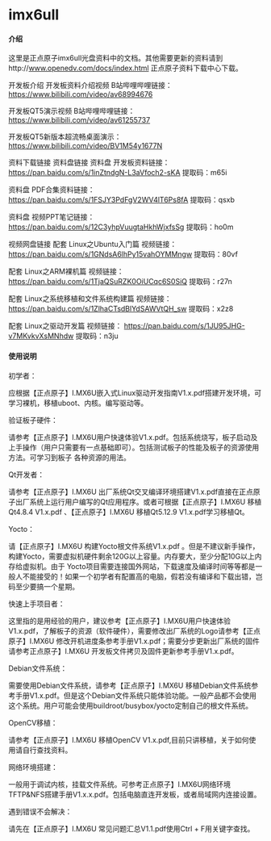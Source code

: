 # imx6ull

#### 介绍
这里是正点原子imx6ull光盘资料中的文档。其他需要更新的资料请到http://www.openedv.com/docs/index.html 正点原子资料下载中心下载。

开发板介绍 
开发板资料介绍视频 B站哔哩哔哩链接： https://www.bilibili.com/video/av68994676

开发板QT5演示视频 B站哔哩哔哩链接： https://www.bilibili.com/video/av61255737

开发板QT5新版本超流畅桌面演示：https://www.bilibili.com/video/BV1M54y1677N

资料下载链接 
资料盘链接 
资料盘 开发板资料链接： https://pan.baidu.com/s/1inZtndgN-L3aVfoch2-sKA 提取码：m65i

资料盘 PDF合集资料链接： https://pan.baidu.com/s/1FSJY3PdFgV2WV4lT6Ps8fA 提取码：qsxb

资料盘 视频PPT笔记链接： https://pan.baidu.com/s/12C3yhpVuugtaHkhWjxfsSg 提取码：ho0m

视频网盘链接 
配套 Linux之Ubuntu入门篇 视频链接： https://pan.baidu.com/s/1GNdsA6lhPy15vahOYMMngw 提取码：80vf

配套 Linux之ARM裸机篇 视频链接： https://pan.baidu.com/s/1TjaQSuRZK0OiUCqc6S0SiQ 提取码：r27n

配套 Linux之系统移植和文件系统构建篇 视频链接： https://pan.baidu.com/s/1ZlhaCTsdBlYdSAWVtQH_sw 提取码：x2z8

配套 Linux之驱动开发篇 视频链接： https://pan.baidu.com/s/1JU95JHG-v7MKvkvXsMNhdw 提取码：n3ju


#### 使用说明

 初学者：

 应根据【正点原子】I.MX6U嵌入式Linux驱动开发指南V1.x.pdf搭建开发环境，可学习裸机，移植uboot、内核。编写驱动等。

 验证板子硬件：

 请参考【正点原子】I.MX6U用户快速体验V1.x.pdf。包括系统烧写，板子启动及上手操作（用户只需要有一点基础即可）。包括测试板子的性能及板子的资源使用方法。可学习到板子
 各种资源的用法。

 Qt开发者： 

 请参考【正点原子】I.MX6U 出厂系统Qt交叉编译环境搭建V1.x.pdf直接在正点原子出厂系统上运行用户编写的Qt应用程序。或者可根据【正点原子】I.MX6U 移植Qt4.8.4 V1.x.pdf 
 、【正点原子】I.MX6U 移植Qt5.12.9 V1.x.pdf学习移植Qt。

 Yocto：

 请【正点原子】I.MX6U 构建Yocto根文件系统V1.x.pdf 。但是不建议新手操作，构建Yocto，需要虚拟机硬件剩余120G以上容量。内存要大，至少分配10G以上内存给虚拟机。由于 
 Yocto项目需要连接国外网站，下载速度及编译时间等等都是一般人不能接受的！如果一个初学者有配置高的电脑，假若没有编译和下载出错，岂码至少要搞一个星期。

 快速上手项目者：

这里指的是用经验的用户，建议参考【正点原子】I.MX6U用户快速体验V1.x.pdf，了解板子的资源（软件硬件），需要修改出厂系统的Logo请参考【正点原子】I.MX6U 修改开机进度条参考手册V1.x.pdf；需要分步更新出厂系统的固件请参考正点原子】I.MX6U 开发板文件拷贝及固件更新参考手册V1.x.pdf。

 Debian文件系统：

需要使用Debian文件系统，请参考【正点原子】I.MX6U 移植Debian文件系统参考手册V1.x.pdf。但是这个Debian文件系统只能体验功能。一般产品都不会使用这个系统。用户可能会使用buildroot/busybox/yocto定制自己的根文件系统。

 OpenCV移植：

请参考【正点原子】I.MX6U 移植OpenCV V1.x.pdf,目前只讲移植，关于如何使用请自行查找资料。

 网络环境搭建：

一般用于调试内核，挂载文件系统。可参考正点原子】I.MX6U网络环境TFTP&NFS搭建手册V1.x.x.pdf。包括电脑直连开发板，或者局域网内连接设置。
 
 遇到错误不会解决：

 请先在【正点原子】I.MX6U 常见问题汇总V1.1.pdf使用Ctrl + F用关键字查找。